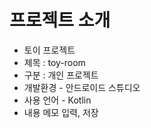 # 프로젝트 소개
- 토이 프로젝트
- 제목 : toy-room
- 구분 : 개인 프로젝트
- 개발환경 - 안드로이드 스튜디오
- 사용 언어 - Kotlin
- 내용 
 메모 입력, 저장
 
